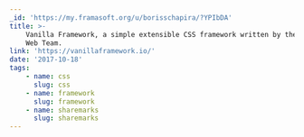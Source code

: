 ```yaml
---
_id: 'https://my.framasoft.org/u/borisschapira/?YPIbDA'
title: >-
    Vanilla Framework, a simple extensible CSS framework written by the Ubuntu
    Web Team.
link: 'https://vanillaframework.io/'
date: '2017-10-18'
tags:
    - name: css
      slug: css
    - name: framework
      slug: framework
    - name: sharemarks
      slug: sharemarks
---
```


<div class="markdown"><p></p></div>
